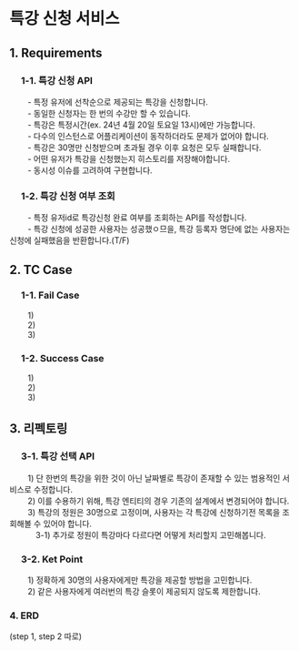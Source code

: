 # 특강 신청 서비스

## 1. Requirements

### &emsp; 1-1. 특강 신청 API
&emsp;&emsp; - 특정 유저에 선착순으로 제공되는 특강을 신청합니다. <br />
&emsp;&emsp; - 동일한 신청자는 한 번의 수강만 할 수 있습니다. <br />
&emsp;&emsp; - 특강은 특정시간(ex. 24년 4월 20일 토요일 13시)에만 가능합니다. <br />
&emsp;&emsp; - 다수의 인스턴스로 어플리케이션이 동작하더라도 문제가 없어야 합니다. <br />
&emsp;&emsp; - 특강은 30명만 신청받으며 초과될 경우 이후 요청은 모두 실패합니다. <br />
&emsp;&emsp; - 어떤 유저가 특강을 신청했는지 히스토리를 저장해야합니다. <br />
&emsp;&emsp; - 동시성 이슈를 고려하여 구현합니다. <br />

### &emsp; 1-2. 특강 신청 여부 조회
&emsp;&emsp; - 특정 유저id로 특강신청 완료 여부를 조회하는 API를 작성합니다. <br />
&emsp;&emsp; - 특강 신청에 성공한 사용자는 성공했ㅇ므을, 특강 등록자 명단에 없는 사용자는 신청에 실패했음을 반환합니다.(T/F) <br />

## 2. TC Case


### &emsp; 1-1.  Fail Case
&emsp;&emsp; 1)  <br />
&emsp;&emsp; 2)  <br />
&emsp;&emsp; 3)  <br />

### &emsp; 1-2. Success Case
&emsp;&emsp; 1)  <br />
&emsp;&emsp; 2)  <br />
&emsp;&emsp; 3)  <br />


## 3. 리펙토링

### &emsp; 3-1. 특강 선택 API
&emsp;&emsp; 1) 단 한번의 특강을 위한 것이 아닌 날짜별로 특강이 존재할 수 있는 범용적인 서비스로 수정합니다. <br />
&emsp;&emsp; 2) 이를 수용하기 위해, 특강 엔티티의 경우 기존의 설계에서 변경되어야 합니다. <br />
&emsp;&emsp; 3) 특강의 정원은 30명으로 고정이며, 사용자는 각 특강에 신청하기전 목록을 조회해볼 수 있어야 합니다. <br />
&emsp;&emsp;&emsp; 3-1) 추가로 정원이 특강마다 다르다면 어떻게 처리할지 고민해봅니다. <br />

### &emsp; 3-2. Ket Point
&emsp;&emsp; 1) 정확하게 30명의 사용자에게만 특강을 제공할 방법을 고민합니다. <br />
&emsp;&emsp; 2) 같은 사용자에게 여러번의 특강 슬롯이 제공되지 않도록 제한합니다. <br />


### 4. ERD



(step 1, step 2 따로)



